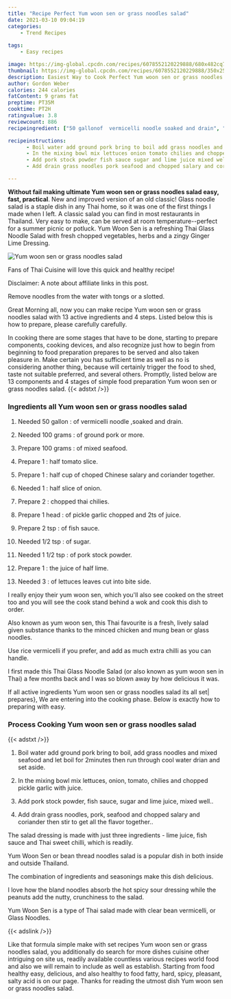 ```yaml
---
title: "Recipe Perfect Yum woon sen or grass noodles salad"
date: 2021-03-10 09:04:19
categories:
    - Trend Recipes
    
tags:
    - Easy recipes

image: https://img-global.cpcdn.com/recipes/6078552120229888/680x482cq70/yum-woon-sen-or-grass-noodles-salad-recipe-main-photo.jpg
thumbnail: https://img-global.cpcdn.com/recipes/6078552120229888/350x250cq70/yum-woon-sen-or-grass-noodles-salad-recipe-main-photo.jpg
description: Easiest Way to Cook Perfect Yum woon sen or grass noodles salad with 13 ingredients and 4 stages of easy cooking.
author: Gordon Weber
calories: 244 calories
fatContent: 9 grams fat
preptime: PT35M
cooktime: PT2H
ratingvalue: 3.8
reviewcount: 886
recipeingredient: ["50 gallonof  vermicelli noodle soaked and drain", "100 gramsof ground pork or more", "100 gramsof mixed seafood", "1half tomato slice", "1half cup of choped Chinese salary and coriander together", "1half slice of onion", "2chopped thai chilies", "1 headof pickle garlic chopped and 2ts of juice", "2 tspof fish sauce", "1/2 tspof sugar", "1 1/2 tspof pork stock powder", "1the juice of half lime", "3of lettuces leaves cut into bite side"]

recipeinstructions: 
      - Boil water add ground pork bring to boil add grass noodles and mixed seafood and let boil for 2minutes then run through cool water drian and set aside 
      - In the mixing bowl mix lettuces onion tomato chilies and chopped pickle garlic with juice 
      - Add pork stock powder fish sauce sugar and lime juice mixed well 
      - Add drain grass noodles pork seafood and chopped salary and coriander then stir to get all the flavor together

---
```




**Without fail making ultimate Yum woon sen or grass noodles salad easy, fast, practical**. New and improved version of an old classic! Glass noodle salad is a staple dish in any Thai home, so it was one of the first things I made when I left. A classic salad you can find in most restaurants in Thailand. Very easy to make, can be served at room temperature--perfect for a summer picnic or potluck. Yum Woon Sen is a refreshing Thai Glass Noodle Salad with fresh chopped vegetables, herbs and a zingy Ginger Lime Dressing.


![Yum woon sen or grass noodles salad](https://img-global.cpcdn.com/recipes/6078552120229888/680x482cq70/yum-woon-sen-or-grass-noodles-salad-recipe-main-photo.jpg "Yum woon sen or grass noodles salad")



Fans of Thai Cuisine will love this quick and healthy recipe!

Disclaimer: A note about affiliate links in this post.

Remove noodles from the water with tongs or a slotted.


Great Morning all, now you can make recipe Yum woon sen or grass noodles salad with 13 active ingredients and 4 steps. Listed below this is how to prepare, please carefully carefully.

In cooking there are some stages that have to be done, starting to prepare components, cooking devices, and also recognize just how to begin from beginning to food preparation prepares to be served and also taken pleasure in. Make certain you has sufficient time as well as no is considering another thing, because will certainly trigger the food to shed, taste not suitable preferred, and several others. Promptly, listed below are 13 components and 4 stages of simple food preparation Yum woon sen or grass noodles salad.
{{< adstxt />}}

### Ingredients all Yum woon sen or grass noodles salad


1. Needed 50 gallon : of  vermicelli noodle ,soaked and drain.

1. Needed 100 grams : of ground pork or more.

1. Prepare 100 grams : of mixed seafood.

1. Prepare 1 : half tomato slice.

1. Prepare 1 : half cup of choped Chinese salary and coriander together.

1. Needed 1 : half slice of onion.

1. Prepare 2 : chopped thai chilies.

1. Prepare 1 head : of pickle garlic chopped and 2ts of juice.

1. Prepare 2 tsp : of fish sauce.

1. Needed 1/2 tsp : of sugar.

1. Needed 1 1/2 tsp : of pork stock powder.

1. Prepare 1 : the juice of half lime.

1. Needed 3 : of lettuces leaves cut into bite side.


I really enjoy their yum woon sen, which you&#39;ll also see cooked on the street too and you will see the cook stand behind a wok and cook this dish to order.

Also known as yum woon sen, this Thai favourite is a fresh, lively salad given substance thanks to the minced chicken and mung bean or glass noodles.

Use rice vermicelli if you prefer, and add as much extra chilli as you can handle.

I first made this Thai Glass Noodle Salad (or also known as yum woon sen in Thai) a few months back and I was so blown away by how delicious it was.


If all active ingredients Yum woon sen or grass noodles salad its all set| prepares}, We are entering into the cooking phase. Below is exactly how to preparing with easy.

### Process Cooking Yum woon sen or grass noodles salad

{{< adstxt />}}


1. Boil water add ground pork bring to boil, add grass noodles and mixed seafood and let boil for 2minutes then run through cool water drian and set aside.



1. In the mixing bowl mix lettuces, onion, tomato, chilies and chopped pickle garlic with juice.



1. Add pork stock powder, fish sauce, sugar and lime juice, mixed well..



1. Add drain grass noodles, pork, seafood and chopped salary and coriander then stir to get all the flavor together..




The salad dressing is made with just three ingredients - lime juice, fish sauce and Thai sweet chilli, which is readily.

Yum Woon Sen or bean thread noodles salad is a popular dish in both inside and outside Thailand.

The combination of ingredients and seasonings make this dish delicious.

I love how the bland noodles absorb the hot spicy sour dressing while the peanuts add the nutty, crunchiness to the salad.

Yum Woon Sen is a type of Thai salad made with clear bean vermicelli, or Glass Noodles.


{{< adslink />}}

Like that formula simple make with set recipes Yum woon sen or grass noodles salad, you additionally do search for more dishes cuisine other intriguing on site us, readily available countless various recipes world food and also we will remain to include as well as establish. Starting from food healthy easy, delicious, and also healthy to food fatty, hard, spicy, pleasant, salty acid is on our page. Thanks for reading the utmost dish Yum woon sen or grass noodles salad.
